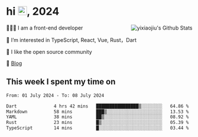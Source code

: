 <h1> hi <img src="https://raw.githubusercontent.com/blackcater/blackcater/main/images/Hi.gif" height="24" />, 2024 </h1>

<img align="right" src="https://bad-apple-github-readme.vercel.app/api?show_icons=true&hide_title=true&hide_rank=true&count_private=true&show_bg=1&username=yixiaojiu" alt="yixiaojiu's Github Stats"/>

🧑🏻‍💻 I am a front-end developer

👀 I’m interested in TypeScript, React, Vue, Rust，Dart

💖 I like the open source community

📝 [Blog](https://note.yixiaojiu.top)

## This week I spent my time on

<!--START_SECTION:waka-->

```txt
From: 01 July 2024 - To: 08 July 2024

Dart              4 hrs 42 mins   ████████████████▒░░░░░░░░   64.86 %
Markdown          58 mins         ███▒░░░░░░░░░░░░░░░░░░░░░   13.53 %
YAML              38 mins         ██▒░░░░░░░░░░░░░░░░░░░░░░   08.92 %
Rust              23 mins         █▒░░░░░░░░░░░░░░░░░░░░░░░   05.39 %
TypeScript        14 mins         █░░░░░░░░░░░░░░░░░░░░░░░░   03.44 %
```

<!--END_SECTION:waka-->
